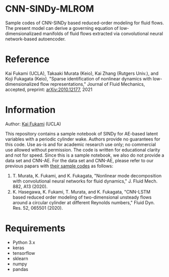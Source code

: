 # CNN-SINDy-MLROM
Sample codes of CNN-SINDy based reduced-order modeling for fluid flows.  
The present model can derive a governing equation of low-dimensionalizaed manifolds of fluid flows extracted via convolutional neural network-based autoencoder.

# Reference
Kai Fukami (UCLA), Takaaki Murata (Keio), Kai Zhang (Rutgers Univ.), and Koji Fukagata (Keio), "Sparse identification of nonlinear dynamics with low-dimensionalized flow representations," Journal of Fluid Mechanics, accepted, preprint: [arXiv:2010.12177](https://arxiv.org/abs/2010.12177), 2021

# Information
Author: [Kai Fukami](https://scholar.google.co.jp/citations?user=ipJb8qcAAAAJ&hl=en) (UCLA)

This repository contains a sample notebook of SINDy for AE-based latent variables with a periodic cylinder wake.
Authors provide no guarantees for this code. Use as-is and for academic research use only; no commercial use allowed without permission. The code is written for educational clarity and not for speed.
Since this is a sample notebook, we also do not provide a data set and CNN-AE. For the data set and CNN-AE, please refer to our previous papars with [their sample codes](https://sites.google.com/view/kai-fukami/%E3%83%9B%E3%83%BC%E3%83%A0/let-us-machine-learn?authuser=0) as follows:

1. T. Murata, K. Fukami, and K. Fukagata, "Nonlinear mode decomposition with convolutional neural networks for fluid dynamics," J. Fluid Mech. 882, A13 (2020).
2. K. Hasegawa, K. Fukami, T. Murata, and K. Fukagata, "CNN-LSTM based reduced order modeling of two-dimensional unsteady flows around a circular cylinder at different Reynolds numbers," Fluid Dyn. Res. 52, 065501 (2020).

# Requirements
* Python 3.x  
* keras  
* tensorflow
* sklearn
* numpy
* pandas
